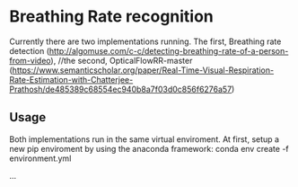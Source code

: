 # Breathing Rate recognition
Currently there are two implementations running.
The first, Breathing rate detection (http://algomuse.com/c-c/detecting-breathing-rate-of-a-person-from-video),
//the second, OpticalFlowRR-master (https://www.semanticscholar.org/paper/Real-Time-Visual-Respiration-Rate-Estimation-with-Chatterjee-Prathosh/de485389c68554ec940b8a7f03d0c856f6276a57) 

## Usage
Both implementations run in the same virtual enviroment. 
At first, setup a new pip enviroment by using the anaconda framework:
conda env create -f environment.yml

...

